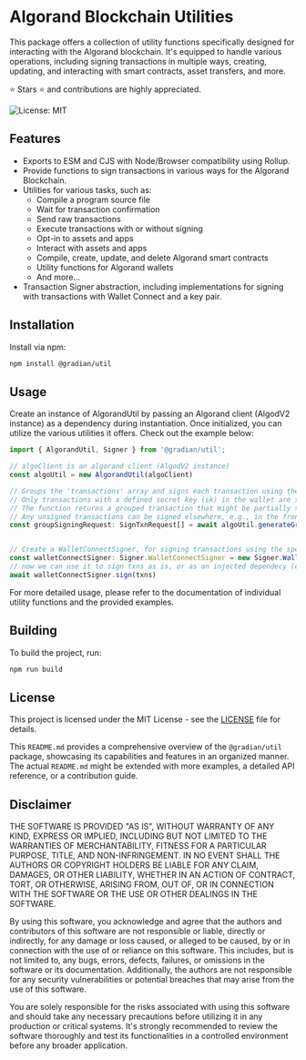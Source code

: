 # Algorand Blockchain Utilities

This package offers a collection of utility functions specifically designed for interacting with the Algorand blockchain. It's equipped to handle various operations, including signing transactions in multiple ways, creating, updating, and interacting with smart contracts, asset transfers, and more. 

⭐ Stars ⭐ and contributions are highly appreciated.

![License: MIT](https://img.shields.io/badge/License-MIT-yellow.svg)

## Features

- Exports to ESM and CJS with Node/Browser compatibility using Rollup.
- Provide functions to sign transactions in various ways for the Algorand Blockchain.
- Utilities for various tasks, such as:
  - Compile a program source file
  - Wait for transaction confirmation
  - Send raw transactions
  - Execute transactions with or without signing
  - Opt-in to assets and apps
  - Interact with assets and apps
  - Compile, create, update, and delete Algorand smart contracts
  - Utility functions for Algorand wallets
  - And more...
- Transaction Signer abstraction, including implementations for signing with transactions with Wallet Connect and a key pair.

## Installation

Install via npm:

```bash
npm install @gradian/util
```

## Usage

Create an instance of AlgorandUtil by passing an Algorand client (AlgodV2 instance) as a dependency during instantiation. Once initialized, you can utilize the various utilities it offers. Check out the example below:

```javascript
import { AlgorandUtil, Signer } from '@gradian/util';

// algoClient is an algorand client (AlgodV2 instance)
const algoUtil = new AlgorandUtil(algoClient)

// Groups the 'transactions' array and signs each transaction using the associated wallet from the 'wallets' array (of type FalseyWallet[]).
// Only transactions with a defined secret key (sk) in the wallet are signed.
// The function returns a grouped transaction that might be partially signed. 
// Any unsigned transactions can be signed elsewhere, e.g., in the frontend using WalletConnect.
const groupSigningRequest: SignTxnRequest[] = await algoUtil.generateGroupTransactionSigningRequest(transactions, wallets)


// Create a WalletConnectSigner, for signing transactions using the specified WalletConnect connector instance (connected wallet) with the 'sign' function
const walletConnectSigner: Signer.WalletConnectSigner = new Signer.WalletConnectSigner(algoClient, walletConnect.connector)
// now we can use it to sign txns as is, or as an injected dependecy (e.g. into @gradian/arcminter)
await walletConnectSigner.sign(txns)
```

For more detailed usage, please refer to the documentation of individual utility functions and the provided examples.

## Building

To build the project, run:

```bash
npm run build
```

## License

This project is licensed under the MIT License - see the [LICENSE](./LICENSE) file for details.


This `README.md` provides a comprehensive overview of the `@gradian/util` package, showcasing its capabilities and features in an organized manner. The actual `README.md` might be extended with more examples, a detailed API reference, or a contribution guide.

## Disclaimer

THE SOFTWARE IS PROVIDED "AS IS", WITHOUT WARRANTY OF ANY KIND, EXPRESS OR IMPLIED, INCLUDING BUT NOT LIMITED TO THE WARRANTIES OF MERCHANTABILITY, FITNESS FOR A PARTICULAR PURPOSE, TITLE, AND NON-INFRINGEMENT. IN NO EVENT SHALL THE AUTHORS OR COPYRIGHT HOLDERS BE LIABLE FOR ANY CLAIM, DAMAGES, OR OTHER LIABILITY, WHETHER IN AN ACTION OF CONTRACT, TORT, OR OTHERWISE, ARISING FROM, OUT OF, OR IN CONNECTION WITH THE SOFTWARE OR THE USE OR OTHER DEALINGS IN THE SOFTWARE.

By using this software, you acknowledge and agree that the authors and contributors of this software are not responsible or liable, directly or indirectly, for any damage or loss caused, or alleged to be caused, by or in connection with the use of or reliance on this software. This includes, but is not limited to, any bugs, errors, defects, failures, or omissions in the software or its documentation. Additionally, the authors are not responsible for any security vulnerabilities or potential breaches that may arise from the use of this software.

You are solely responsible for the risks associated with using this software and should take any necessary precautions before utilizing it in any production or critical systems. It's strongly recommended to review the software thoroughly and test its functionalities in a controlled environment before any broader application.
